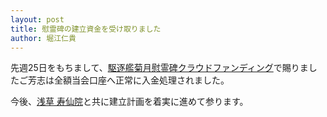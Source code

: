 ```yaml
---
layout: post
title: 慰霊碑の建立資金を受け取りました
author: 堀江仁貴
---
```

先週25日をもちまして、[駆逐艦菊月慰霊碑クラウドファンディング](https://cenotaph-cf.kikuzukikai.org)で賜りましたご芳志は全額当会口座へ正常に入金処理されました。

今後、[浅草 寿仙院](http://www.jusenin.or.jp)と共に建立計画を着実に進めて参ります。
